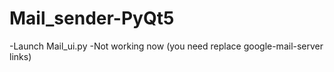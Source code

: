 # Mail_sender-PyQt5
-Launch Mail_ui.py 
-Not working now (you need replace google-mail-server links)
